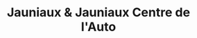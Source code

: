 ---
title: "Jauniaux & Jauniaux Centre de l'Auto"
url: /potton/jauniaux-and-jauniaux-centre-de-lauto/
shop: car repair
---